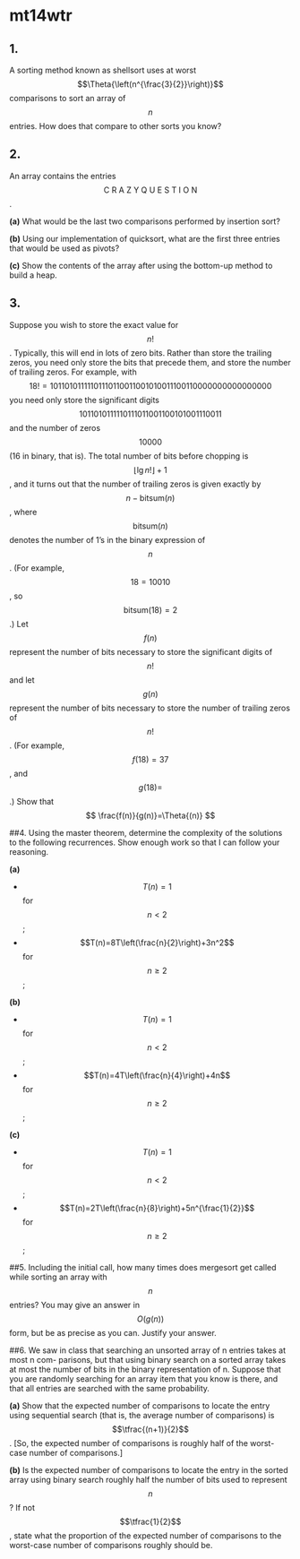 # mt14wtr

## 1.
A sorting method known as shellsort uses at worst $$\Theta{\left(n^{\frac{3}{2}}\right)}$$ comparisons to sort an array of $$n$$ entries. How does that compare to other sorts you know?


## 2.
An array contains the entries $$\text{C}\:\text{R}\:\text{A}\:\text{Z}\:\text{Y}\:\text{Q}\:\text{U}\:\text{E}\:\text{S}\:\text{T}\:\text{I}\:\text{O}\:\text{N}$$.

**(a)** What would be the last two comparisons performed by insertion sort?

**(b)** Using our implementation of quicksort, what are the first three entries that would
be used as pivots?

**(c)** Show the contents of the array after using the bottom-up method to build a heap.


## 3.
Suppose you wish to store the exact value for $$n!$$. Typically, this will end in lots of zero bits. Rather than store the trailing zeros, you need only store the bits that precede
them, and store the number of trailing zeros. For example, with
$$
18!=10110101111101110110011001010011100110000000000000000
$$
you need only store the significant digits
$$
1011010111110111011001100101001110011
$$
and the number of zeros
$$
10000
$$
(16 in binary, that is). The total number of bits before chopping is $$\left\lfloor\lg{n!}\right\rfloor+1$$, and it turns out that the number of trailing zeros is given exactly by $$n-\text{bitsum}(n)$$, where $$\text{bitsum}(n)$$ denotes the number of 1’s in the binary expression of $$n$$. (For example, $$18=10010$$, so $$\text{bitsum}(18)=2$$.) Let $$f(n)$$ represent the number of bits necessary to store the significant digits of $$n!$$ and let $$g(n)$$ represent the number of bits necessary to store the number of trailing zeros of $$n!$$. (For example, $$f(18)=37$$, and $$g(18)=$$.) Show that
$$
\frac{f(n)}{g(n)}=\Theta{(n)}
$$


##4.
Using the master theorem, determine the complexity of the solutions to the following
recurrences. Show enough work so that I can follow your reasoning.

**(a)**
 - $$T(n)=1$$ for $$n<2$$;
 - $$T(n)=8T\left(\frac{n}{2}\right)+3n^2$$ for $$n\geq2$$;

**(b)**
 - $$T(n)=1$$ for $$n<2$$;
 - $$T(n)=4T\left(\frac{n}{4}\right)+4n$$ for $$n\geq2$$;

**(c)**
 - $$T(n)=1$$ for $$n<2$$;
 - $$T(n)=2T\left(\frac{n}{8}\right)+5n^{\frac{1}{2}}$$ for $$n\geq2$$;


##5.
Including the initial call, how many times does mergesort get called while sorting an array with $$n$$ entries? You may give an answer in $$O(g(n))$$ form, but be as precise as you can. Justify your answer.


##6.
We saw in class that searching an unsorted array of n entries takes at most n com- parisons, but that using binary search on a sorted array takes at most the number of bits in the binary representation of n. Suppose that you are randomly searching for an array item that you know is there, and that all entries are searched with the same probability.

**(a)** Show that the expected number of comparisons to locate the entry using sequential search (that is, the average number of comparisons) is $$\tfrac{(n+1)}{2}$$. [So, the expected number of comparisons is roughly half of the worst-case number of comparisons.]

**(b)** Is the expected number of comparisons to locate the entry in the sorted array using binary search roughly half the number of bits used to represent $$n$$? If not $$\tfrac{1}{2}$$, state what the proportion of the expected number of comparisons to the worst-case number of comparisons roughly should be.


